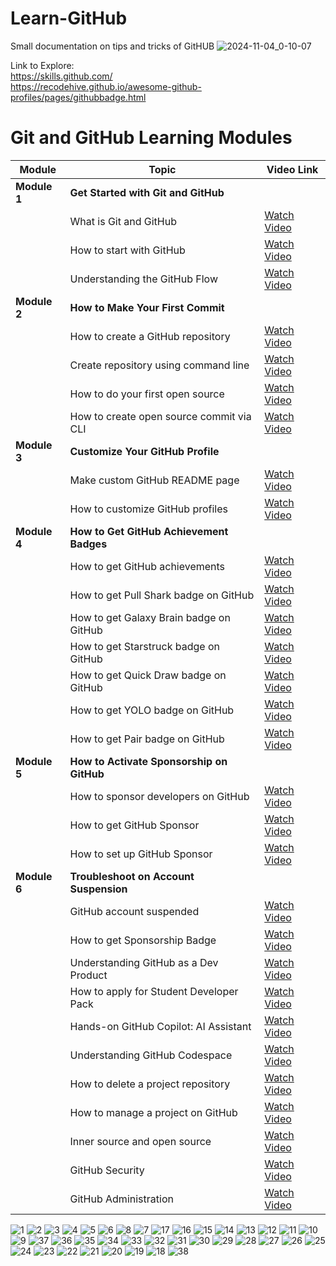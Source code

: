 # Learn-GitHub
Small documentation on tips and tricks of GitHUB
![2024-11-04_0-10-07](https://github.com/user-attachments/assets/34db8182-e864-49a5-b7cb-43702e87e657)


Link to Explore:<br>
https://skills.github.com/<br>
https://recodehive.github.io/awesome-github-profiles/pages/githubbadge.html<br>
# Git and GitHub Learning Modules

| Module               | Topic                                         | Video Link |
|----------------------|-----------------------------------------------|------------|
| **Module 1**         | **Get Started with Git and GitHub**           |            |
|                      | What is Git and GitHub                        | [Watch Video](https://youtu.be/bFHwtm6FQ4c) |
|                      | How to start with GitHub                      | [Watch Video](https://youtu.be/GrTV59Y84S8) |
|                      | Understanding the GitHub Flow                 | [Watch Video](https://youtu.be/jE8nqWSbUQs) |
| **Module 2**         | **How to Make Your First Commit**             |            |
|                      | How to create a GitHub repository             | [Watch Video](https://youtu.be/XWjx-RjmhRM) |
|                      | Create repository using command line          | [Watch Video](https://youtu.be/DO38CZcw5pg) |
|                      | How to do your first open source              | [Watch Video](https://youtu.be/R7NReLBCT_8) |
|                      | How to create open source commit via CLI      | [Watch Video](https://youtu.be/QlTrHXmr-JI) |
| **Module 3**         | **Customize Your GitHub Profile**             |            |
|                      | Make custom GitHub README page                | [Watch Video](https://youtu.be/3dnQ2lDNeGI) |
|                      | How to customize GitHub profiles              | [Watch Video](https://youtu.be/ILccFNnQr9s) |
| **Module 4**         | **How to Get GitHub Achievement Badges**      |            |
|                      | How to get GitHub achievements                | [Watch Video](https://youtu.be/sbyXpflAXkQ) |
|                      | How to get Pull Shark badge on GitHub         | [Watch Video](https://youtu.be/7uKMWBFN2jQ) |
|                      | How to get Galaxy Brain badge on GitHub       | [Watch Video](https://youtu.be/v2Pai1TY_Lg) |
|                      | How to get Starstruck badge on GitHub         | [Watch Video](https://youtu.be/P-P3L7YzlyE) |
|                      | How to get Quick Draw badge on GitHub         | [Watch Video](https://youtu.be/BNKSlT8jLQ0) |
|                      | How to get YOLO badge on GitHub               | [Watch Video](https://youtu.be/GnHNScuGKrg) |
|                      | How to get Pair badge on GitHub               | [Watch Video](https://youtu.be/ZoNO_e8PjiM) |
| **Module 5**         | **How to Activate Sponsorship on GitHub**     |            |
|                      | How to sponsor developers on GitHub           | [Watch Video](https://youtu.be/krgKPvWNPLQ) |
|                      | How to get GitHub Sponsor                     | [Watch Video](https://youtu.be/RSR5E1bhu5Y) |
|                      | How to set up GitHub Sponsor                  | [Watch Video](https://youtu.be/z579SrLdk2I) |
| **Module 6**         | **Troubleshoot on Account Suspension**        |            |
|                      | GitHub account suspended                      | [Watch Video](https://youtu.be/TvQ1OYRJUe0) |
|                      | How to get Sponsorship Badge                  | [Watch Video](https://youtu.be/dcdpkD7lYDg) |
|                      | Understanding GitHub as a Dev Product         | [Watch Video](https://youtu.be/SLdOYby72LQ) |
|                      | How to apply for Student Developer Pack       | [Watch Video](https://youtu.be/knr5gBv-c9c) |
|                      | Hands-on GitHub Copilot: AI Assistant         | [Watch Video](https://youtu.be/4JX-SIkM3uk) |
|                      | Understanding GitHub Codespace                | [Watch Video](https://youtu.be/akz9xHL1RQo) |
|                      | How to delete a project repository            | [Watch Video](https://youtu.be/oyi86CljSk4) |
|                      | How to manage a project on GitHub             | [Watch Video](https://youtu.be/7BL6eInh7qo) |
|                      | Inner source and open source                  | [Watch Video](https://youtu.be/V2nvZYe_q7g) |
|                      | GitHub Security                               | [Watch Video](https://youtu.be/DmYe2itxSQA) |
|                      | GitHub Administration                         | [Watch Video](https://youtu.be/xdjZ0HXADjE) |



![1](https://github.com/user-attachments/assets/c0088bd1-1ea8-47f9-8e2a-5d6979a36e23)
![2](https://github.com/user-attachments/assets/09511f89-c5b6-442a-a717-8a573e27f270)
![3](https://github.com/user-attachments/assets/caf25de5-20bb-4327-a24e-55a489b652e4)
![4](https://github.com/user-attachments/assets/c7a95512-9629-4809-8147-5b83c36962cf)
![5](https://github.com/user-attachments/assets/4e1465d3-55c8-4325-9d6e-56df55b14bf5)
![6](https://github.com/user-attachments/assets/1bf499c7-34a5-422f-ab2c-6f1ea2b6abba)
![8](https://github.com/user-attachments/assets/7319daba-a151-4dfc-8bac-096f65595165)
![7](https://github.com/user-attachments/assets/5867fe28-9c58-40d1-9eed-c23dcbd4ec57)
![17](https://github.com/user-attachments/assets/a517102d-6454-48bf-bfa8-a0f0c5145910)
![16](https://github.com/user-attachments/assets/2683bd84-a291-4140-a1df-11ab7fd44b8e)
![15](https://github.com/user-attachments/assets/02928323-d497-4032-b669-bf4453218e77)
![14](https://github.com/user-attachments/assets/5ace67f4-b7cb-4380-8576-6915d601d444)
![13](https://github.com/user-attachments/assets/b76e9a4c-e051-4951-9826-92c9be7f01c5)
![12](https://github.com/user-attachments/assets/42cc0d39-7b5e-4c2f-8c22-d1769e22384f)
![11](https://github.com/user-attachments/assets/4f9f0e88-7ec7-40b3-af5f-a459c86396a8)
![10](https://github.com/user-attachments/assets/6648cc77-f955-4632-8c09-b090d32aaa60)
![9](https://github.com/user-attachments/assets/ca89514c-a49a-4fb0-b4a5-a2c4b12ca1b6)
![37](https://github.com/user-attachments/assets/f2d91fc4-d202-42ef-9649-a7aded0af225)
![36](https://github.com/user-attachments/assets/72bfc43c-c73a-4d73-ac93-4bbb85be6d29)
![35](https://github.com/user-attachments/assets/ab9dfb2e-9bd2-4d7f-902f-8d4f9d15d63d)
![34](https://github.com/user-attachments/assets/3bf56fe0-066e-433b-b51d-dfe4c61835c6)
![33](https://github.com/user-attachments/assets/ca080b92-d1e1-4871-b4a9-c03eea8faa43)
![32](https://github.com/user-attachments/assets/2d05be1b-eb9d-4462-ab22-f981d6010a18)
![31](https://github.com/user-attachments/assets/5ad24892-107f-40a5-9d87-5dc9610b39d1)
![30](https://github.com/user-attachments/assets/048b0f57-57d4-424a-b5b4-f0763404069a)
![29](https://github.com/user-attachments/assets/4c4436d1-f469-488f-8b16-a3b05942d96b)
![28](https://github.com/user-attachments/assets/6ebf8424-6c26-4f57-8338-0ed78a2e0a4f)
![27](https://github.com/user-attachments/assets/3816ca08-c640-4334-a271-80391eb21231)
![26](https://github.com/user-attachments/assets/b2bf3d3e-04be-4ea5-873e-30a109f45042)
![25](https://github.com/user-attachments/assets/6463a8dd-f067-4b96-ac83-ef85e28e6b48)
![24](https://github.com/user-attachments/assets/c77464e8-f70e-4e41-a026-4fe59c095200)
![23](https://github.com/user-attachments/assets/93bdfa86-96a3-46c2-8b72-561b7de7e7f5)
![22](https://github.com/user-attachments/assets/2fdbd194-eb6f-45be-a42c-abfc13b73992)
![21](https://github.com/user-attachments/assets/47fa2aec-ed7f-42b8-80c6-47cf3b95ae27)
![20](https://github.com/user-attachments/assets/b22458c3-121a-475a-931d-4360fb0c8c45)
![19](https://github.com/user-attachments/assets/68471bc1-b517-4645-9e04-8e3e22f38d60)
![18](https://github.com/user-attachments/assets/26215367-2a9d-4096-9f9b-fbe3f69b65a7)
![38](https://github.com/user-attachments/assets/6aad4461-d9ad-432e-814d-c66a20b5f6ba)
